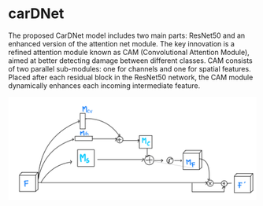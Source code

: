 # carDNet

The proposed CarDNet model includes two main parts: ResNet50 and an enhanced version of the attention net module. The key innovation is a refined attention module known as CAM (Convolutional Attention Module), aimed at better detecting damage between different classes. CAM consists of two parallel sub-modules: one for channels and one for spatial features. Placed after each residual block in the ResNet50 network, the CAM module dynamically enhances each incoming intermediate feature.


![Example Image](utils/cam.jpeg)


